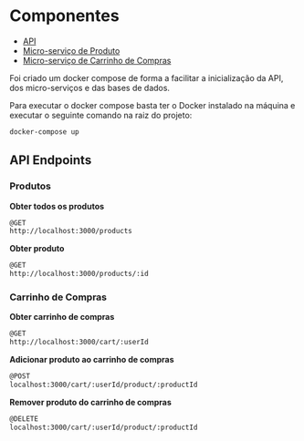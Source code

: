 # Componentes

 - [API](api/)<br>
 - [Micro-serviço de Produto](product-service/)<br>
 - [Micro-serviço de Carrinho de Compras](cart-service/)

Foi criado um docker compose de forma a facilitar a inicialização da API, dos micro-serviços e das bases de dados.

Para executar o docker compose basta ter o Docker instalado na máquina e executar o seguinte comando na raiz do projeto:

```bash
docker-compose up
```

## API Endpoints

### Produtos

<b>Obter todos os produtos</b>

```bash
@GET
http://localhost:3000/products
```

<b>Obter produto</b>

```bash
@GET
http://localhost:3000/products/:id
```

### Carrinho de Compras

<b>Obter carrinho de compras</b>

```bash
@GET
http://localhost:3000/cart/:userId
```

<b>Adicionar produto ao carrinho de compras</b>

```bash
@POST
localhost:3000/cart/:userId/product/:productId
```

<b>Remover produto do carrinho de compras</b>

```bash
@DELETE
localhost:3000/cart/:userId/product/:productId
```